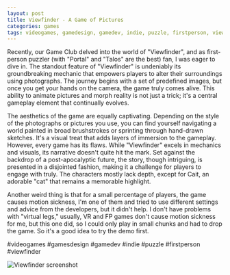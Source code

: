 ```yaml
---
layout: post
title: Viewfinder - A Game of Pictures
categories: games
tags: videogames, gamedesign, gamedev, indie, puzzle, firstperson, viewfinder
---
```


Recently, our Game Club delved into the world of "Viewfinder", and as first-person puzzler (with "Portal" and "Talos" are the best) fan, I was eager to dive in. The standout feature of "Viewfinder" is undeniably its groundbreaking mechanic that empowers players to alter their surroundings using photographs. The journey begins with a set of predefined images, but once you get your hands on the camera, the game truly comes alive. This ability to animate pictures and morph reality is not just a trick; it's a central gameplay element that continually evolves.

The aesthetics of the game are equally captivating. Depending on the style of the photographs or pictures you use, you can find yourself navigating a world painted in broad brushstrokes or sprinting through hand-drawn sketches. It's a visual treat that adds layers of immersion to the gameplay. However, every game has its flaws. While "Viewfinder" excels in mechanics and visuals, its narrative doesn't quite hit the mark. Set against the backdrop of a post-apocalyptic future, the story, though intriguing, is presented in a disjointed fashion, making it a challenge for players to engage with truly. The characters mostly lack depth, except for Cait, an adorable "cat" that remains a memorable highlight. 

Another weird thing is that for a small percentage of players, the game causes motion sickness, I'm one of them and tried to use different settings and advice from the developers, but it didn't help. I don't have problems with "virtual legs," usually, VR and FP games don't cause motion sickness for me, but this one did, so I could only play in small chunks and had to drop the game. So it's a good idea to try the demo first.

#videogames #gamesdesign #gamedev #indie #puzzle #firstperson #viewfinder

![Viewfinder screenshot](/assets/images/viewfinder_cait.png)



